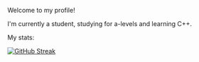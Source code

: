 Welcome to my profile!

I'm currently a student, studying for a-levels and learning C++.

My stats:

[![GitHub Streak](https://streak-stats.demolab.com/?user=Filip-Ignaciu)](https://git.io/streak-stats)

